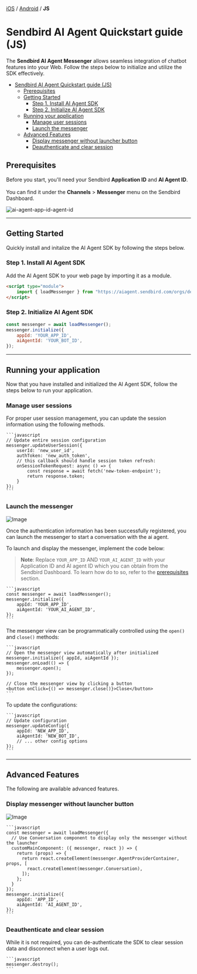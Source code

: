 [iOS](https://github.com/sendbird/sendbird-ai-agent/blob/main/ios/README.md) / [Android](https://github.com/sendbird/sendbird-ai-agent/blob/main/android/README.md) / **JS**

# Sendbird AI Agent Quickstart guide (JS)

The **Sendbird AI Agent Messenger** allows seamless integration of chatbot features into your Web. Follow the steps below to initialize and utilize the SDK effectively.

- [Sendbird AI Agent Quickstart guide (JS)](#sendbird-ai-agent-quickstart-guide-js)
  - [Prerequisites](#prerequisites)
  - [Getting Started](#getting-started)
    - [Step 1. Install AI Agent SDK](#step-1-install-ai-agent-sdk)
    - [Step 2. Initialize AI Agent SDK](#step-2-initialize-ai-agent-sdk)
  - [Running your application](#running-your-application)
    - [Manage user sessions](#manage-user-sessions)
    - [Launch the messenger](#launch-the-messenger)
  - [Advanced Features](#advanced-features)
    - [Display messenger without launcher button](#display-messenger-without-launcher-button)
    - [Deauthenticate and clear session](#deauthenticate-and-clear-session)

## Prerequisites

Before you start, you'll need your Sendbird **Application ID** and **AI Agent ID**. 
<br><br/>
You can find it under the **Channels** > **Messenger** menu on the Sendbird Dashboard.

![ai-agent-app-id-agent-id](https://github.com/user-attachments/assets/37d2873e-f35d-45dd-97cc-3d7c7e638a0c)

---

## Getting Started

Quickly install and initalize the AI Agent SDK by following the steps below.

### Step 1. Install AI Agent SDK

Add the AI Agent SDK to your web page by importing it as a module.

```html
<script type="module">
    import { loadMessenger } from "https://aiagent.sendbird.com/orgs/default/index.js";
</script>
```

### Step 2. Initialize AI Agent SDK

```javascript
const messenger = await loadMessenger();
messenger.initialize({
    appId: 'YOUR_APP_ID',
    aiAgentId: 'YOUR_BOT_ID',
});
```

---

## Running your application

Now that you have installed and initialized the AI Agent SDK, follow the steps below to run your application.

### Manage user sessions

For proper user session management, you can update the session information using the following methods.

    ```javascript
    // Update entire session configuration
    messenger.updateUserSession({
        userId: 'new_user_id',
        authToken: 'new_auth_token',
        // this callback should handle session token refresh:
        onSessionTokenRequest: async () => {
            const response = await fetch('new-token-endpoint');
            return response.token;
        }
    });
    ```

### Launch the messenger

![Image](https://github.com/user-attachments/assets/74eea8d0-a984-4fb9-9c35-299b6b35b283)

Once the authentication information has been successfully registered, you can launch the messenger to start a conversation with the ai agent.

To launch and display the messenger, implement the code below:

>__Note__: Replace `YOUR_APP_ID` AND `YOUR_AI_AGENT_ID` with your Application ID and AI agent ID which you can obtain from the Sendbird Dashboard. To learn how do to so, refer to the [prerequisites](#prerequisites) section.

    ```javascript
    const messenger = await loadMessenger();
    messenger.initialize({
        appId: 'YOUR_APP_ID',
        aiAgentId: 'YOUR_AI_AGENT_ID',
    });
    ```

The messenger view can be programmatically controlled using the `open()` and `close()` methods:

    ```javascript
    // Open the messenger view automatically after initialized
    messenger.initialize({ appId, aiAgentId });
    messenger.onLoad(() => {
        messenger.open();
    });

    // Close the messenger view by clicking a button
    <button onClick={() => messenger.close()}>Close</button>
    ```

To update the configurations:

    ```javascript
    // Update configuration
    messenger.updateConfig({
        appId: 'NEW_APP_ID',
        aiAgentId: 'NEW_BOT_ID',
        // ... other config options
    });
    ```

---

## Advanced Features

The following are available advanced features.

### Display messenger without launcher button

![Image](https://github.com/user-attachments/assets/348ccad1-ec9a-4851-9324-084eaf569e34)

    ```javascript
    const messenger = await loadMessenger({
      // Use Conversation component to display only the messenger without the launcher
      customMainComponent: ({ messenger, react }) => {
        return (props) => {
          return react.createElement(messenger.AgentProviderContainer, props, [
            react.createElement(messenger.Conversation),
          ]);
        };
      }
    });
    messenger.initialize({
        appId: 'APP_ID',
        aiAgentId: 'AI_AGENT_ID',
    });
    ```

### Deauthenticate and clear session

While it is not required, you can de-authenticate the SDK to clear session data and disconnect when a user logs out.

    ```javascript
    messenger.destroy();
    ```
